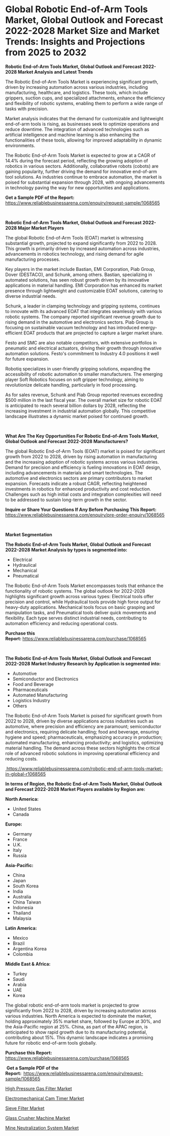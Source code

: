 <p><h1>Global Robotic End-of-Arm Tools Market, Global Outlook and Forecast 2022-2028 Market Size and Market Trends: Insights and Projections from 2025 to 2032</h1></p><p><strong>Robotic End-of-Arm Tools Market, Global Outlook and Forecast 2022-2028 Market Analysis and Latest Trends</strong></p>
<p><p>The Robotic End-of-Arm Tools Market is experiencing significant growth, driven by increasing automation across various industries, including manufacturing, healthcare, and logistics. These tools, which include grippers, suction cups, and specialized attachments, enhance the efficiency and flexibility of robotic systems, enabling them to perform a wide range of tasks with precision.</p><p>Market analysis indicates that the demand for customizable and lightweight end-of-arm tools is rising, as businesses seek to optimize operations and reduce downtime. The integration of advanced technologies such as artificial intelligence and machine learning is also enhancing the functionalities of these tools, allowing for improved adaptability in dynamic environments.</p><p>The Robotic End-of-Arm Tools Market is expected to grow at a CAGR of 14.4% during the forecast period, reflecting the growing adoption of robotics in various sectors. Additionally, collaborative robots (cobots) are gaining popularity, further driving the demand for innovative end-of-arm tool solutions. As industries continue to embrace automation, the market is poised for substantial expansion through 2028, with ongoing advancements in technology paving the way for new opportunities and applications.</p></p>
<p><strong>Get a Sample PDF of the Report:&nbsp;</strong> <a href="https://www.reliablebusinessarena.com/enquiry/request-sample/1068565?utm_campaign=3001&utm_medium=2&utm_source=Github&utm_content=ia&utm_term=21032025&utm_id=robotic-end-of-arm-tools-market-global-outlook-and-forecast-2022-2028">https://www.reliablebusinessarena.com/enquiry/request-sample/1068565</a></p>
<p>&nbsp;</p>
<p><strong>Robotic End-of-Arm Tools Market, Global Outlook and Forecast 2022-2028 Major Market Players</strong></p>
<p><p>The global Robotic End-of-Arm Tools (EOAT) market is witnessing substantial growth, projected to expand significantly from 2022 to 2028. This growth is primarily driven by increased automation across industries, advancements in robotics technology, and rising demand for agile manufacturing processes.</p><p>Key players in the market include Bastian, EMI Corporation, Piab Group, Dover (DESTACO), and Schunk, among others. Bastian, specializing in automated solutions, has seen robust growth driven by its innovative applications in material handling. EMI Corporation has enhanced its market presence through lightweight and customizable EOAT solutions, catering to diverse industrial needs.</p><p>Schunk, a leader in clamping technology and gripping systems, continues to innovate with its advanced EOAT that integrates seamlessly with various robotic systems. The company reported significant revenue growth due to rising demand in the automotive and electronics sectors. Piab Group is focusing on sustainable vacuum technology and has introduced energy-efficient EOAT products that are projected to capture a larger market share.</p><p>Festo and SMC are also notable competitors, with extensive portfolios in pneumatic and electrical actuators, driving their growth through innovative automation solutions. Festo's commitment to Industry 4.0 positions it well for future expansion.</p><p>Robotiq specializes in user-friendly gripping solutions, expanding the accessibility of robotic automation to smaller manufacturers. The emerging player Soft Robotics focuses on soft gripper technology, aiming to revolutionize delicate handling, particularly in food processing.</p><p>As for sales revenue, Schunk and Piab Group reported revenues exceeding $500 million in the last fiscal year. The overall market size for robotic EOAT is anticipated to reach several billion dollars by 2028, reflecting the increasing investment in industrial automation globally. This competitive landscape illustrates a dynamic market poised for continued growth.</p></p>
<p>&nbsp;</p>
<p><strong>What Are The Key Opportunities For Robotic End-of-Arm Tools Market, Global Outlook and Forecast 2022-2028 Manufacturers?</strong></p>
<p><p>The global Robotic End-of-Arm Tools (EOAT) market is poised for significant growth from 2022 to 2028, driven by rising automation in manufacturing and the increasing adoption of robotic systems across various industries. Demand for precision and efficiency is fueling innovations in EOAT design, including advancements in materials and smart technologies. The automotive and electronics sectors are primary contributors to market expansion. Forecasts indicate a robust CAGR, reflecting heightened investments in robotics for enhanced productivity and cost reduction. Challenges such as high initial costs and integration complexities will need to be addressed to sustain long-term growth in the sector.</p></p>
<p><strong>Inquire or Share Your Questions If Any Before Purchasing This Report:</strong> <a href="https://www.reliablebusinessarena.com/enquiry/pre-order-enquiry/1068565?utm_campaign=3001&utm_medium=2&utm_source=Github&utm_content=ia&utm_term=21032025&utm_id=robotic-end-of-arm-tools-market-global-outlook-and-forecast-2022-2028">https://www.reliablebusinessarena.com/enquiry/pre-order-enquiry/1068565</a></p>
<p>&nbsp;</p>
<p><strong>Market Segmentation</strong></p>
<p><strong>The Robotic End-of-Arm Tools Market, Global Outlook and Forecast 2022-2028 Market Analysis by types is segmented into:</strong></p>
<p><ul><li>Electrical</li><li>Hydraulical</li><li>Mechanical</li><li>Pneumatical</li></ul></p>
<p><p>The Robotic End-of-Arm Tools Market encompasses tools that enhance the functionality of robotic systems. The global outlook for 2022-2028 highlights significant growth across various types: Electrical tools offer precision and control, while Hydraulical tools provide high force output for heavy-duty applications. Mechanical tools focus on basic grasping and manipulation tasks, and Pneumatical tools deliver quick movements and flexibility. Each type serves distinct industrial needs, contributing to automation efficiency and reducing operational costs.</p></p>
<p><strong>Purchase this Report:&nbsp;</strong><a href="https://www.reliablebusinessarena.com/purchase/1068565?utm_campaign=3001&utm_medium=2&utm_source=Github&utm_content=ia&utm_term=21032025&utm_id=robotic-end-of-arm-tools-market-global-outlook-and-forecast-2022-2028">https://www.reliablebusinessarena.com/purchase/1068565</a></p>
<p>&nbsp;</p>
<p><strong>The Robotic End-of-Arm Tools Market, Global Outlook and Forecast 2022-2028 Market Industry Research by Application is segmented into:</strong></p>
<p><ul><li>Automotive</li><li>Semiconductor and Electronics</li><li>Food and Beverage</li><li>Pharmaceuticals</li><li>Automated Manufacturing</li><li>Logistics Industry</li><li>Others</li></ul></p>
<p><p>The Robotic End-of-Arm Tools Market is poised for significant growth from 2022 to 2028, driven by diverse applications across industries such as automotive, where precision and efficiency are paramount; semiconductor and electronics, requiring delicate handling; food and beverage, ensuring hygiene and speed; pharmaceuticals, emphasizing accuracy in production; automated manufacturing, enhancing productivity; and logistics, optimizing material handling. The demand across these sectors highlights the critical role of advanced robotic solutions in improving operational efficiency and reducing costs.</p></p>
<p><a href="https://www.reliablebusinessarena.com/robotic-end-of-arm-tools-market-in-global-r1068565?utm_campaign=3001&utm_medium=2&utm_source=Github&utm_content=ia&utm_term=21032025&utm_id=robotic-end-of-arm-tools-market-global-outlook-and-forecast-2022-2028">&nbsp;https://www.reliablebusinessarena.com/robotic-end-of-arm-tools-market-in-global-r1068565</a></p>
<p><strong>In terms of Region, the Robotic End-of-Arm Tools Market, Global Outlook and Forecast 2022-2028 Market Players available by Region are:</strong></p>
<p>
    <p> <strong> North America: </strong>
        <ul>
            <li>United States</li>
            <li>Canada</li>
        </ul>
        </p> 
    <p> <strong> Europe: </strong>
        <ul>
            <li>Germany</li>
            <li>France</li>
            <li>U.K.</li>
            <li>Italy</li>
            <li>Russia</li>
        </ul>
        </p> 
    <p> <strong> Asia-Pacific: </strong>
        <ul>
            <li>China</li>
            <li>Japan</li>
            <li>South Korea</li>
            <li>India</li>
            <li>Australia</li>
            <li>China Taiwan</li>
            <li>Indonesia</li>
            <li>Thailand</li>
            <li>Malaysia</li>
        </ul>
        </p> 
    <p> <strong> Latin America: </strong>
        <ul>
            <li>Mexico</li>
            <li>Brazil</li>
            <li>Argentina Korea</li>
            <li>Colombia</li>
        </ul>
        </p> 
    <p> <strong> Middle East & Africa: </strong>
        <ul>
            <li>Turkey</li>
            <li>Saudi</li>
            <li>Arabia</li>
            <li>UAE</li>
            <li>Korea</li>
        </ul>
    </p>
    </p>
<p><p>The global robotic end-of-arm tools market is projected to grow significantly from 2022 to 2028, driven by increasing automation across various industries. North America is expected to dominate the market, holding approximately 35% market share, followed by Europe at 30%, and the Asia-Pacific region at 25%. China, as part of the APAC region, is anticipated to show rapid growth due to its manufacturing potential, contributing about 15%. This dynamic landscape indicates a promising future for robotic end-of-arm tools globally.</p></p>
<p><strong>Purchase this Report: </strong><a href="https://www.reliablebusinessarena.com/purchase/1068565?utm_campaign=3001&utm_medium=2&utm_source=Github&utm_content=ia&utm_term=21032025&utm_id=robotic-end-of-arm-tools-market-global-outlook-and-forecast-2022-2028">https://www.reliablebusinessarena.com/purchase/1068565</a></p>
<p>&nbsp;<strong>Get a Sample PDF of the Report:&nbsp;&nbsp;</strong><a href="https://www.reliablebusinessarena.com/enquiry/request-sample/1068565?utm_campaign=3001&utm_medium=2&utm_source=Github&utm_content=ia&utm_term=21032025&utm_id=robotic-end-of-arm-tools-market-global-outlook-and-forecast-2022-2028">https://www.reliablebusinessarena.com/enquiry/request-sample/1068565</a></p>
<p><strong></strong></p>
<p><p><a href="https://www.linkedin.com/pulse/dynamics-revenue-generation-high-pressure-gas-filter-market-xmgrf?utm_campaign=3001&utm_medium=2&utm_source=Github&utm_content=ia&utm_term=21032025&utm_id=robotic-end-of-arm-tools-market-global-outlook-and-forecast-2022-2028">High Pressure Gas Filter Market</a></p><p><a href="https://www.linkedin.com/pulse/projected-growth-electromechanical-cam-timer-market-76-cagr-6c6mf?utm_campaign=3001&utm_medium=2&utm_source=Github&utm_content=ia&utm_term=21032025&utm_id=robotic-end-of-arm-tools-market-global-outlook-and-forecast-2022-2028">Electromechanical Cam Timer Market</a></p><p><a href="https://www.linkedin.com/pulse/sieve-filter-market-trends-2025-2032-analysis-report-projects-rdwjf?utm_campaign=3001&utm_medium=2&utm_source=Github&utm_content=ia&utm_term=21032025&utm_id=robotic-end-of-arm-tools-market-global-outlook-and-forecast-2022-2028">Sieve Filter Market</a></p><p><a href="https://www.linkedin.com/pulse/evolvingglass-crusher-machine-marketdynamics-types-applications-t2huf?utm_campaign=3001&utm_medium=2&utm_source=Github&utm_content=ia&utm_term=21032025&utm_id=robotic-end-of-arm-tools-market-global-outlook-and-forecast-2022-2028">Glass Crusher Machine Market</a></p><p><a href="https://www.linkedin.com/pulse/mine-neutralization-system-market-trends-drivers-whats-vffyf?utm_campaign=3001&utm_medium=2&utm_source=Github&utm_content=ia&utm_term=21032025&utm_id=robotic-end-of-arm-tools-market-global-outlook-and-forecast-2022-2028">Mine Neutralization System Market</a></p></p>